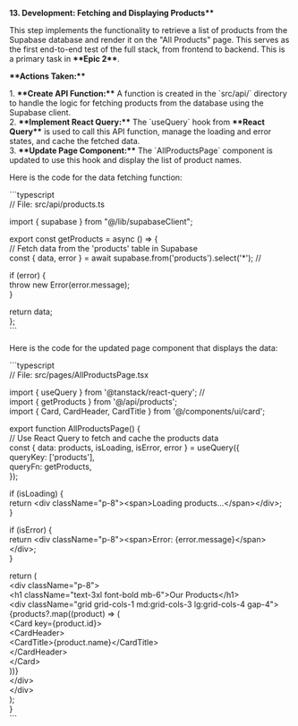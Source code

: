 **13\. Development: Fetching and Displaying Products\*\***

This step implements the functionality to retrieve a list of products from the Supabase database and render it on the "All Products" page. This serves as the first end-to-end test of the full stack, from frontend to backend. This is a primary task in **\*\*Epic 2\*\***.

**\*\*Actions Taken:\*\***

1\.  **\*\*Create API Function:\*\*** A function is created in the \`src/api/\` directory to handle the logic for fetching products from the database using the Supabase client.  
2\.  **\*\*Implement React Query:\*\*** The \`useQuery\` hook from **\*\*React Query\*\*** is used to call this API function, manage the loading and error states, and cache the fetched data.  
3\.  **\*\*Update Page Component:\*\*** The \`AllProductsPage\` component is updated to use this hook and display the list of product names.

Here is the code for the data fetching function:

\`\`\`typescript  
// File: src/api/products.ts

import { supabase } from "@/lib/supabaseClient";

export const getProducts \= async () \=\> {  
  // Fetch data from the 'products' table in Supabase  
  const { data, error } \= await supabase.from('products').select('\*'); //

  if (error) {  
    throw new Error(error.message);  
  }

  return data;  
};  
\`\`\`

Here is the code for the updated page component that displays the data:

\`\`\`typescript  
// File: src/pages/AllProductsPage.tsx

import { useQuery } from '@tanstack/react-query'; //  
import { getProducts } from '@/api/products';  
import { Card, CardHeader, CardTitle } from '@/components/ui/card';

export function AllProductsPage() {  
  // Use React Query to fetch and cache the products data  
  const { data: products, isLoading, isError, error } \= useQuery({  
    queryKey: \['products'\],  
    queryFn: getProducts,  
  });

  if (isLoading) {  
    return \<div className="p-8"\>\<span\>Loading products...\</span\>\</div\>;  
  }

  if (isError) {  
    return \<div className="p-8"\>\<span\>Error: {error.message}\</span\>\</div\>;  
  }

  return (  
    \<div className="p-8"\>  
      \<h1 className="text-3xl font-bold mb-6"\>Our Products\</h1\>  
      \<div className="grid grid-cols-1 md:grid-cols-3 lg:grid-cols-4 gap-4"\>  
        {products?.map((product) \=\> (  
          \<Card key={product.id}\>  
            \<CardHeader\>  
              \<CardTitle\>{product.name}\</CardTitle\>  
            \</CardHeader\>  
          \</Card\>  
        ))}  
      \</div\>  
    \</div\>  
  );  
}  
\`\`\`  
